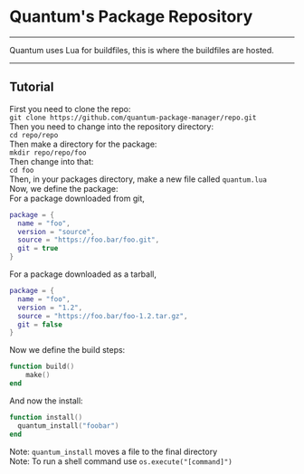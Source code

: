 # Quantum's Package Repository
--------------------------------
Quantum uses Lua for buildfiles, this is where the buildfiles are hosted.

------------------------------------
## Tutorial
First you need to clone the repo:<br>
`git clone https://github.com/quantum-package-manager/repo.git`<br>
Then you need to change into the repository directory:<br>
`cd repo/repo`<br>
Then make a directory for the package:<br>
`mkdir repo/repo/foo`<br>
Then change into that:<br>
`cd foo`<br>
Then, in your packages directory, make a new file called `quantum.lua`<br>
Now, we define the package:<br>
For a package downloaded from git,<br>
```lua
package = {
  name = "foo",
  version = "source",
  source = "https://foo.bar/foo.git",
  git = true
}
```
For a package downloaded as a tarball,<br>
```lua
package = {
  name = "foo",
  version = "1.2",
  source = "https://foo.bar/foo-1.2.tar.gz",
  git = false
}
```
Now we define the build steps:<br>
```lua
function build()
	make()
end
```
And now the install:<br>
```lua
function install()
  quantum_install("foobar")
end
```

Note: `quantum_install` moves a file to the final directory<br>
Note: To run a shell command use `os.execute("[command]")`<br>
